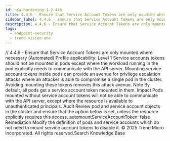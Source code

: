 ```yaml
---
id: nsa-hardening-1-2-446
title: 4.4.6 - Ensure that Service Account Tokens are only mounted where necessary (Automated)
sidebar_label: 4.4.6 - Ensure that Service Account Tokens are only mounted where necessary (Automated)
description: 4.4.6 - Ensure that Service Account Tokens are only mounted where necessary (Automated)
tags:
  - endpoint-security
  - trend-vision-one
---
```


/*<![CDATA[*/ $('#title').html($('meta[name=map-description]').attr('content')); /*]]>*/ 4.4.6 - Ensure that Service Account Tokens are only mounted where necessary (Automated) Profile applicability: Level 1 Service accounts tokens should not be mounted in pods except where the workload running in the pod explicitly needs to communicate with the API server. Mounting service account tokens inside pods can provide an avenue for privilege escalation attacks where an attacker is able to compromise a single pod in the cluster. Avoiding mounting these tokens removes this attack avenue. Note By default, all pods get a service account token mounted in them. Impact Pods mounted without service account tokens will not be able to communicate with the API server, except where the resource is available to unauthenticated principals. Audit Review pod and service account objects in the cluster and ensure that the option below is set, unless the resource explicitly requires this access. automountServiceAccountToken: false Remediation Modify the definition of pods and service accounts which do not need to mount service account tokens to disable it. © 2025 Trend Micro Incorporated. All rights reserved.Search Knowledge Base